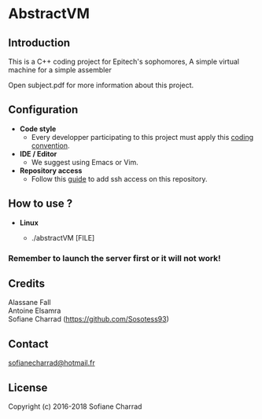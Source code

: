 # AbstractVM

## Introduction

This is a C++ coding project for Epitech's sophomores, 
A simple virtual machine for a simple assembler

Open subject.pdf for more information about this project.

## Configuration
* **Code style**
  * Every developper participating to this project must apply this [coding convention](https://github.com/Sosotess93/bomberman/wiki/Code-Convention).
* **IDE / Editor**
  * We suggest using Emacs or Vim.
* **Repository access**
  * Follow this [guide](https://help.github.com/articles/generating-an-ssh-key/) to add ssh access on this repository.

## How to use ?
* **Linux**

  * ./abstractVM [FILE] 

### Remember to launch the server first or it will not work!

## Credits
Alassane Fall</br>
Antoine Elsamra</br>
Sofiane Charrad (https://github.com/Sosotess93)
 
## Contact
  sofianecharrad@hotmail.fr

## License

Copyright (c) 2016-2018 Sofiane Charrad
